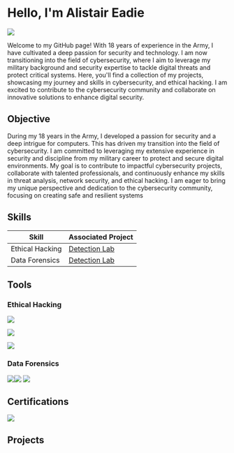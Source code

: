# Hello, I'm Alistair Eadie
<a href="https://www.linkedin.com/in/alistair-eadie-83718b33"><img src="https://img.shields.io/badge/-LinkedIn-0072b1?&style=for-the-badge&logo=linkedin&logoColor=white" /></a>




Welcome to my GitHub page! With 18 years of experience in the Army, I have cultivated a deep passion for security and technology. I am now transitioning into the field of cybersecurity, where I aim to leverage my military background and security expertise to tackle digital threats and protect critical systems. Here, you'll find a collection of my projects, showcasing my journey and skills in cybersecurity, and ethical hacking. I am excited to contribute to the cybersecurity community and collaborate on innovative solutions to enhance digital security.

## Objective


During my 18 years in the Army, I developed a passion for security and a deep intrigue for computers. This has driven my transition into the field of cybersecurity. I am committed to leveraging my extensive experience in security and discipline from my military career to protect and secure digital environments. My goal is to contribute to impactful cybersecurity projects, collaborate with talented professionals, and continuously enhance my skills in threat analysis, network security, and ethical hacking. I am eager to bring my unique perspective and dedication to the cybersecurity community, focusing on creating safe and resilient systems

## Skills


| Skill                                         | Associated Project         |
|-----------------------------------------------|----------------------------|
| Ethical Hacking          | <a href="https://google.com">Detection Lab</a>|
| Data Forensics| <a href="https://google.com">Detection Lab</a>|


## Tools


### Ethical Hacking
<div>
    <a href="https://www.metasploit.com"><img src="https://img.shields.io/badge/-Metasploit-1679A7?&style=for-the-badge&logo=Metasploit&logoColor=white" /></a>

  <a href="https://www.kali.org"><img src="https://img.shields.io/badge/-Kali%20Linux-1679A7?&style=for-the-badge&logo=Kali%20Linux&logoColor=white" /></a>



<a href="https://nmap.org"><img src="https://img.shields.io/badge/-Nmap-1679A7?&style=for-the-badge&logo=Nmap&logoColor=white" /></a>


</div>

### Data Forensics
<div>
    <img src="https://img.shields.io/badge/-Wireshark-1679A7?&style=for-the-badge&logo=Wireshark&logoColor=white" 
  <a href="https://www.autopsy.com"><img src="https://img.shields.io/badge/-Autopsy-1679A7?&style=for-the-badge&logo=Autopsy&logoColor=white" /></a>
<a href="https://www.netresec.com/?page=NetworkMiner"><img src="https://img.shields.io/badge/-Network%20Miner-1679A7?&style=for-the-badge&logo=NetworkMiner&logoColor=white" /></a>

</div>



## Certifications

<div>
<img src="https://img.shields.io/badge/-NPA%20Ethical%20Hacking-FF0000?&style=for-the-badge&logo=CompTIA&logoColor=white" />

</div>


## Projects
